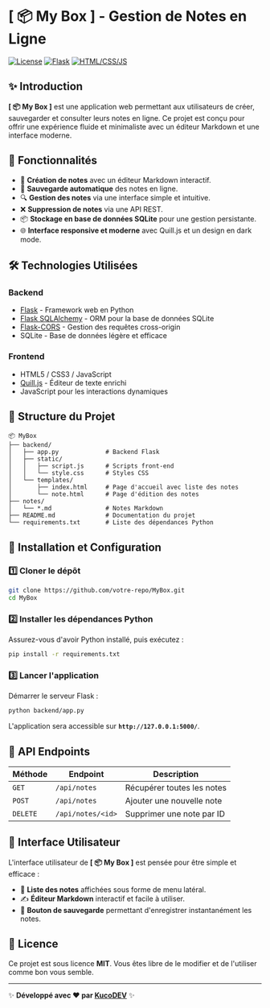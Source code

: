 # [ 📦 My Box ] - Gestion de Notes en Ligne

[![License](https://img.shields.io/badge/license-MIT-blue.svg)](LICENSE)
[![Flask](https://img.shields.io/badge/Backend-Flask-red)](https://flask.palletsprojects.com/)
[![HTML/CSS/JS](https://img.shields.io/badge/Frontend-HTML%2FCSS%2FJS-brightgreen)]()

## ✨ Introduction

**[ 📦 My Box ]** est une application web permettant aux utilisateurs de créer, sauvegarder et consulter leurs notes en ligne. Ce projet est conçu pour offrir une expérience fluide et minimaliste avec un éditeur Markdown et une interface moderne.

## 🚀 Fonctionnalités

- 📄 **Création de notes** avec un éditeur Markdown interactif.
- 💾 **Sauvegarde automatique** des notes en ligne.
- 🔍 **Gestion des notes** via une interface simple et intuitive.
- ❌ **Suppression de notes** via une API REST.
- 📦 **Stockage en base de données SQLite** pour une gestion persistante.
- 🌐 **Interface responsive et moderne** avec Quill.js et un design en dark mode.

## 🛠️ Technologies Utilisées

### Backend
- [Flask](https://flask.palletsprojects.com/) - Framework web en Python
- [Flask SQLAlchemy](https://flask-sqlalchemy.palletsprojects.com/) - ORM pour la base de données SQLite
- [Flask-CORS](https://flask-cors.readthedocs.io/) - Gestion des requêtes cross-origin
- SQLite - Base de données légère et efficace

### Frontend
- HTML5 / CSS3 / JavaScript
- [Quill.js](https://quilljs.com/) - Éditeur de texte enrichi
- JavaScript pour les interactions dynamiques

## 📂 Structure du Projet

```
📦 MyBox
├── backend/
│   ├── app.py             # Backend Flask
│   ├── static/
│   │   ├── script.js      # Scripts front-end
│   │   └── style.css      # Styles CSS
│   └── templates/
│       ├── index.html     # Page d'accueil avec liste des notes
│       └── note.html      # Page d'édition des notes
├── notes/
│   └── *.md               # Notes Markdown
├── README.md              # Documentation du projet
└── requirements.txt       # Liste des dépendances Python
```

## 📌 Installation et Configuration

### 1️⃣ Cloner le dépôt

```sh
git clone https://github.com/votre-repo/MyBox.git
cd MyBox
```

### 2️⃣ Installer les dépendances Python

Assurez-vous d'avoir Python installé, puis exécutez :

```sh
pip install -r requirements.txt
```

### 3️⃣ Lancer l'application

Démarrer le serveur Flask :

```sh
python backend/app.py
```

L'application sera accessible sur **`http://127.0.0.1:5000/`**.

## 📡 API Endpoints

| Méthode | Endpoint         | Description                     |
|---------|-----------------|---------------------------------|
| `GET`   | `/api/notes`    | Récupérer toutes les notes     |
| `POST`  | `/api/notes`    | Ajouter une nouvelle note      |
| `DELETE`| `/api/notes/<id>` | Supprimer une note par ID    |

## 🎨 Interface Utilisateur

L'interface utilisateur de **[ 📦 My Box ]** est pensée pour être simple et efficace :
- 📜 **Liste des notes** affichées sous forme de menu latéral.
- ✍️ **Éditeur Markdown** interactif et facile à utiliser.
- 📌 **Bouton de sauvegarde** permettant d'enregistrer instantanément les notes.

## 📜 Licence

Ce projet est sous licence **MIT**. Vous êtes libre de le modifier et de l'utiliser comme bon vous semble.

---

✨ **Développé avec ❤️ par [KucoDEV](https://github.com/KucoDEV/)** ✨
